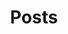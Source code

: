 ---
layout: posts
author_profile: true
title: "Posts"
excerpt: "List of Posts."
permalink: /posts/
---